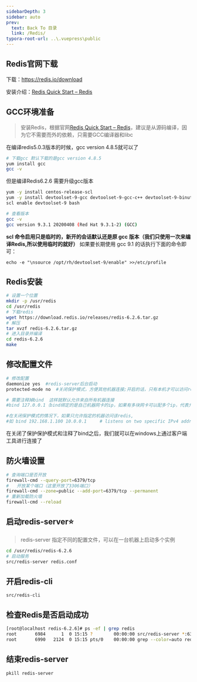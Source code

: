 ```yaml
---
sidebarDepth: 3
sidebar: auto
prev:
  text: Back To 目录
  link: /Redis/
typora-root-url: ..\.vuepress\public
---
```




## Redis官网下载

下载：https://redis.io/download

安装介绍：[Redis Quick Start – Redis](https://redis.io/topics/quickstart#installing-redis)

## GCC环境准备

> 安装Redis，根据官网[Redis Quick Start – Redis](https://redis.io/topics/quickstart#installing-redis)，建议是从源码编译，因为它不需要而外的依赖，只需要GCC编译器和libc

在编译redis5.0.3版本的时候，gcc version 4.8.5就可以了

```sh
# 下载gcc 默认下载的是gcc version 4.8.5
yum install gcc
gcc -v
```

但是编译Redis6.2.6 需要升级gcc版本

```sh
yum -y install centos-release-scl
yum -y install devtoolset-9-gcc devtoolset-9-gcc-c++ devtoolset-9-binutils
scl enable devtoolset-9 bash

# 查看版本
gcc -v
gcc version 9.3.1 20200408 (Red Hat 9.3.1-2) (GCC)
```

**scl 命令启用只是临时的，新开的会话默认还是原 gcc 版本（我们只使用一次来编译Redis,所以使用临时的就好）** 如果要长期使用 gcc 9.1 的话执行下面的命令即可：

```
echo -e "\nsource /opt/rh/devtoolset-9/enable" >>/etc/profile
```



## Redis安装

```sh
# 设置一个位置
mkdir -p /usr/redis
cd /usr/redis
# 下载redis
wget https://download.redis.io/releases/redis-6.2.6.tar.gz
# 解压
tar xvzf redis-6.2.6.tar.gz
# 进入目录并编译
cd redis-6.2.6
make
```



## 修改配置文件

```sh
# 修改配置
daemonize yes  #redis-server后台启动
protected-mode no  #关闭保护模式，方便其他机器连接;开启的话，只有本机才可以访问redis

# 需要注释掉bind  这样就默认允许来自所有机器连接
#bind 127.0.0.1（bind绑定的是自己机器网卡的ip，如果有多块网卡可以配多个ip，代表允许客户端通过机器的哪些网卡ip去访问，内网一般可以不配置bind，注释掉即可）

#在关闭保护模式的情况下，如果只允许指定的机器访问该redis,
#如 bind 192.168.1.100 10.0.0.1     # listens on two specific IPv4 addresses
```

在关闭了保护保护模式和注释了bind之后，我们就可以在windows上通过客户端工具进行连接了

## 防火墙设置

```sh
# 查询端口是否开放
firewall-cmd --query-port=6379/tcp
#	开放某个端口（这里开放了3306端口）
firewall-cmd --zone=public --add-port=6379/tcp --permanent
# 重新加载防火墙
firewall-cmd --reload
```



## 启动redis-server⭐

> redis-server 指定不同的配置文件，可以在一台机器上启动多个实例

```sh
cd /usr/redis/redis-6.2.6
# 启动服务
src/redis-server redis.conf
```



## 开启redis-cli

```
src/redis-cli
```



## 检查Redis是否启动成功

```sh
[root@localhost redis-6.2.6]# ps -ef | grep redis
root       6984      1  0 15:15 ?        00:00:00 src/redis-server *:6379
root       6990   2124  0 15:15 pts/0    00:00:00 grep --color=auto redis
```



## 结束redis-server

```sh
pkill redis-server
```


